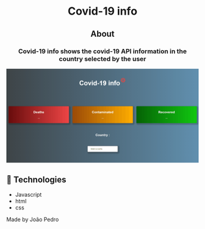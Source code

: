 <h1 align='center'>Covid-19 info</h1>

<h2 align='center'>About</h2>

<h3 align='center'>Covid-19 info shows the covid-19 API information in the country selected by the user</h3>


<img src='img/gif-covid-19-info.gif'>

## 🚀 Technologies

<ul>
    <li>Javascript</li>
    <li>html</li>
    <li>css</li>
</ul>

Made by João Pedro
